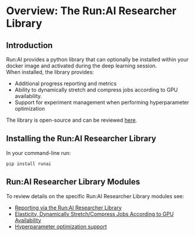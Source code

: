 # Overview: The Run:AI Researcher Library

## Introduction

Run:AI provides a python library that can optionally be installed within your docker image and activated during the deep learning session.   
When installed, the library provides:

*   Additional progress reporting and metrics
*   Ability to dynamically stretch and compress jobs according to GPU availability.
*   Support for experiment management when performing hyperparameter optimization

The library is open-source and can be reviewed [here](https://github.com/run-ai/runai).

## Installing the Run:AI Researcher Library

In your command-line run:

    pip install runai

## Run:AI Researcher Library Modules

To review details on the specific Run:AI Researcher Library modules see:

*   [Reporting via the Run:AI Researcher Library](rl-reporting.md)
*   [Elasticity, Dynamically Stretch/Compress Jobs According to GPU Availability](rl-elasticity.md)
*   [Hyperparameter optimization support](rl-hpo-support.md) 